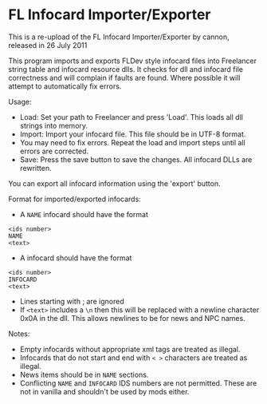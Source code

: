 # FL Infocard Importer/Exporter

This is a re-upload of the FL Infocard Importer/Exporter by cannon, released in 26 July 2011

This program imports and exports FLDev style infocard files into Freelancer string
table and infocard resource dlls. It checks for dll and infocard file correctness
and will complain if faults are found. Where possible it will attempt to automatically
fix errors.

Usage:
* Load: Set your path to Freelancer and press 'Load'. This loads all dll strings into memory.
* Import: Import your infocard file. This file should be in UTF-8 format.
* You may need to fix errors. Repeat the load and import steps until all errors are corrected.
* Save: Press the save button to save the changes. All infocard DLLs are rewritten.

You can export all infocard information using the 'export' button.

Format for imported/exported infocards:

* A `NAME` infocard should have the format
  
```
<ids number>
NAME
<text>
```

* A infocard should have the format
  
 ```
<ids number>
INFOCARD
<text>
```

* Lines starting with ; are ignored
* If `<text>` includes a `\n` then this will be replaced with a newline character 0x0A in the dll. This allows newlines to be for news and NPC names.

Notes:
* Empty infocards without appropriate xml tags are treated as illegal.
* Infocards that do not start and end with `< >` characters are treated as illegal. 
* News items should be in `NAME` sections.
* Conflicting `NAME` and `INFOCARD` IDS numbers are not permitted. These are not in
vanilla and shouldn't be used by mods either.